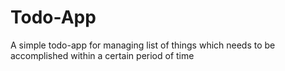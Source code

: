 # Todo-App
A simple todo-app for managing list of things which needs to be accomplished within a certain period of time
